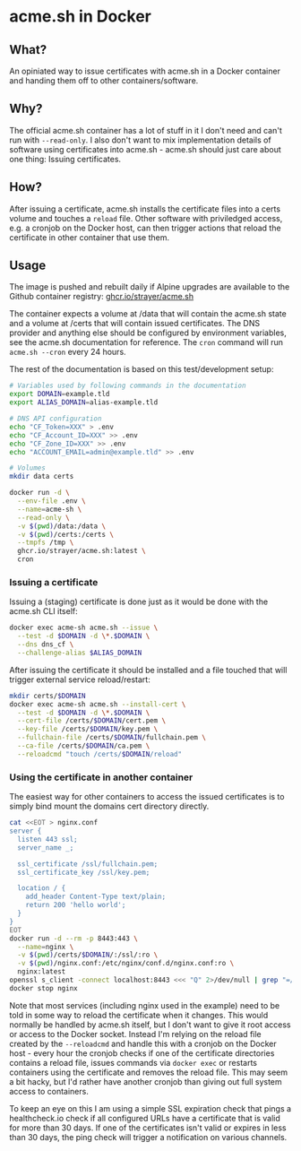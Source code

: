# acme.sh in Docker

## What?

An opiniated way to issue certificates with acme.sh in a Docker container and handing them off to other containers/software.

## Why?

The official acme.sh container has a lot of stuff in it I don't need and can't run with `--read-only`. I also don't want to mix implementation details of software using certificates into acme.sh - acme.sh should just care about one thing: Issuing certificates.

## How?

After issuing a certificate, acme.sh installs the certificate files into a certs volume and touches a `reload` file. Other software with priviledged access, e.g. a cronjob on the Docker host, can then trigger actions that reload the certificate in other container that use them.

## Usage

The image is pushed and rebuilt daily if Alpine upgrades are available to the Github container registry: [ghcr.io/strayer/acme.sh](https://github.com/strayer/dockerfile-acme.sh/pkgs/container/acme.sh)

The container expects a volume at /data that will contain the acme.sh state and a volume at /certs that will contain issued certificates. The DNS provider and anything else should be configured by environment variables, see the acme.sh documentation for reference. The `cron` command will run `acme.sh --cron` every 24 hours.

The rest of the documentation is based on this test/development setup:

```sh
# Variables used by following commands in the documentation
export DOMAIN=example.tld
export ALIAS_DOMAIN=alias-example.tld

# DNS API configuration
echo "CF_Token=XXX" > .env
echo "CF_Account_ID=XXX" >> .env
echo "CF_Zone_ID=XXX" >> .env
echo "ACCOUNT_EMAIL=admin@example.tld" >> .env

# Volumes
mkdir data certs

docker run -d \
  --env-file .env \
  --name=acme-sh \
  --read-only \
  -v $(pwd)/data:/data \
  -v $(pwd)/certs:/certs \
  --tmpfs /tmp \
  ghcr.io/strayer/acme.sh:latest \
  cron
```

### Issuing a certificate

Issuing a (staging) certificate is done just as it would be done with the acme.sh CLI itself:

```sh
docker exec acme-sh acme.sh --issue \
  --test -d $DOMAIN -d \*.$DOMAIN \
  --dns dns_cf \
  --challenge-alias $ALIAS_DOMAIN
```

After issuing the certificate it should be installed and a file touched that will trigger external service reload/restart:

```sh
mkdir certs/$DOMAIN
docker exec acme-sh acme.sh --install-cert \
  --test -d $DOMAIN -d \*.$DOMAIN \
  --cert-file /certs/$DOMAIN/cert.pem \
  --key-file /certs/$DOMAIN/key.pem \
  --fullchain-file /certs/$DOMAIN/fullchain.pem \
  --ca-file /certs/$DOMAIN/ca.pem \
  --reloadcmd "touch /certs/$DOMAIN/reload"
```

### Using the certificate in another container

The easiest way for other containers to access the issued certificates is to simply bind mount the domains cert directory directly.

```sh
cat <<EOT > nginx.conf
server {
  listen 443 ssl;
  server_name _;

  ssl_certificate /ssl/fullchain.pem;
  ssl_certificate_key /ssl/key.pem;

  location / {
    add_header Content-Type text/plain;
    return 200 'hello world';
  }
}
EOT
docker run -d --rm -p 8443:443 \
  --name=nginx \
  -v $(pwd)/certs/$DOMAIN/:/ssl/:ro \
  -v $(pwd)/nginx.conf:/etc/nginx/conf.d/nginx.conf:ro \
  nginx:latest
openssl s_client -connect localhost:8443 <<< "Q" 2>/dev/null | grep "=/"
docker stop nginx
```

Note that most services (including nginx used in the example) need to be told in some way to reload the certificate when it changes. This would normally be handled by acme.sh itself, but I don't want to give it root access or access to the Docker socket. Instead I'm relying on the reload file created by the `--reloadcmd` and handle this with a cronjob on the Docker host - every hour the cronjob checks if one of the certificate directories contains a reload file, issues commands via `docker exec` or restarts containers using the certificate and removes the reload file. This may seem a bit hacky, but I'd rather have another cronjob than giving out full system access to containers.

To keep an eye on this I am using a simple SSL expiration check that pings a healthcheck.io check if all configured URLs have a certificate that is valid for more than 30 days. If one of the certificates isn't valid or expires in less than 30 days, the ping check will trigger a notification on various channels.
